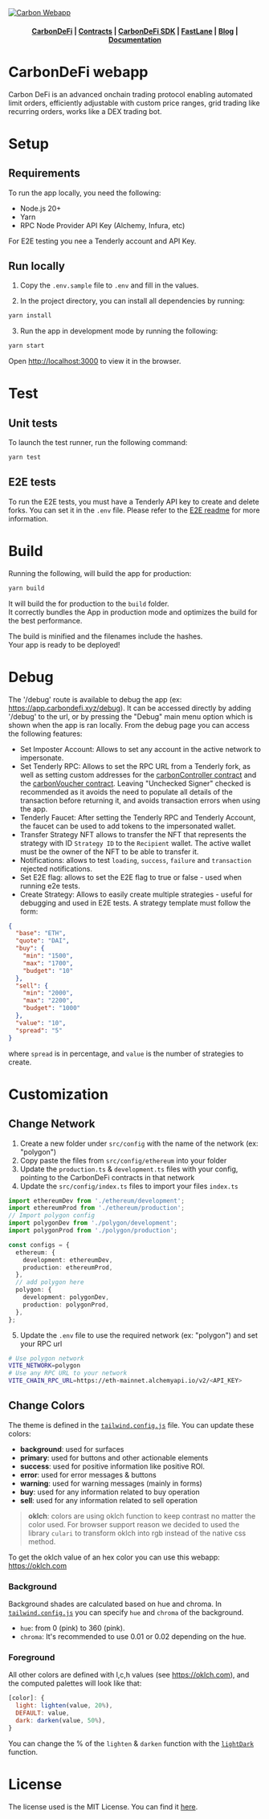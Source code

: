 <a href="https://app.carbondefi.xyz/" target="_blank" rel="noopener">
    <img alt="Carbon Webapp" src="./public/carbon.jpg" />
</a>

<h4 align="center">
  <a href="https://www.carbondefi.xyz">CarbonDeFi</a> |
  <a href="https://github.com/bancorprotocol/carbon-contracts">Contracts</a> |
  <a href="https://github.com/bancorprotocol/carbon-sdk">CarbonDeFi SDK</a> |
  <a href="https://github.com/bancorprotocol/fastlane-bot">FastLane</a> |
  <a href="https://www.carbondefi.xyz/blog">Blog</a> |
  <a href="https://docs.carbondefi.xyz">Documentation</a>
</h4>

# CarbonDeFi webapp

Carbon DeFi is an advanced onchain trading protocol enabling automated limit orders, efficiently adjustable with custom price ranges, grid trading like recurring orders, works like a DEX trading bot.

# Setup

## Requirements

To run the app locally, you need the following:

- Node.js 20+
- Yarn
- RPC Node Provider API Key (Alchemy, Infura, etc)

For E2E testing you nee a Tenderly account and API Key.

## Run locally

1. Copy the `.env.sample` file to `.env` and fill in the values.

2. In the project directory, you can install all dependencies by running:

```bash
yarn install
```

3. Run the app in development mode by running the following:

```bash
yarn start
```

Open [http://localhost:3000](http://localhost:3000) to view it in the browser.

# Test

## Unit tests

To launch the test runner, run the following command:

```bash
yarn test
```

## E2E tests

To run the E2E tests, you must have a Tenderly API key to create and delete forks. You can set it in the `.env` file. Please refer to the [E2E readme](/e2e/README) for more information.

# Build

Running the following, will build the app for production:

```bash
yarn build
```

It will build the for production to the `build` folder.\
It correctly bundles the App in production mode and optimizes the build for the best performance.

The build is minified and the filenames include the hashes.\
Your app is ready to be deployed!

# Debug

The '/debug' route is available to debug the app (ex: https://app.carbondefi.xyz/debug). It can be accessed directly by adding '/debug' to the url, or by pressing the "Debug" main menu option which is shown when the app is ran locally. From the debug page you can access the following features:

- Set Imposter Account: Allows to set any account in the active network to impersonate.
- Set Tenderly RPC: Allows to set the RPC URL from a Tenderly fork, as well as setting custom addresses for the [carbonController contract](https://github.com/bancorprotocol/carbon-contracts/blob/dev/contracts/carbon/CarbonController.sol) and the [carbonVoucher contract](https://github.com/bancorprotocol/carbon-contracts/blob/dev/contracts/voucher/Voucher.sol). Leaving "Unchecked Signer" checked is recommended as it avoids the need to populate all details of the transaction before returning it, and avoids transaction errors when using the app.
- Tenderly Faucet: After setting the Tenderly RPC and Tenderly Account, the faucet can be used to add tokens to the impersonated wallet.
- Transfer Strategy NFT allows to transfer the NFT that represents the strategy with ID `Strategy ID` to the `Recipient` wallet. The active wallet must be the owner of the NFT to be able to transfer it.
- Notifications: allows to test `loading`, `success`, `failure` and `transaction` rejected notifications.
- Set E2E flag: allows to set the E2E flag to true or false - used when running e2e tests.
- Create Strategy: Allows to easily create multiple strategies - useful for debugging and used in E2E tests. A strategy template must follow the form:

```json
{
  "base": "ETH",
  "quote": "DAI",
  "buy": {
    "min": "1500",
    "max": "1700",
    "budget": "10"
  },
  "sell": {
    "min": "2000",
    "max": "2200",
    "budget": "1000"
  },
  "value": "10",
  "spread": "5"
}
```

where `spread` is in percentage, and `value` is the number of strategies to create.

# Customization

## Change Network

1. Create a new folder under `src/config` with the name of the network (ex: "polygon")
2. Copy paste the files from `src/config/ethereum` into your folder
3. Update the `production.ts` & `development.ts` files with your config, pointing to the CarbonDeFi contracts in that network
4. Update the `src/config/index.ts` files to import your files
   `index.ts`

```typescript
import ethereumDev from './ethereum/development';
import ethereumProd from './ethereum/production';
// Import polygon config
import polygonDev from './polygon/development';
import polygonProd from './polygon/production';

const configs = {
  ethereum: {
    development: ethereumDev,
    production: ethereumProd,
  },
  // add polygon here
  polygon: {
    development: polygonDev,
    production: polygonProd,
  },
};
```

5. Update the `.env` file to use the required network (ex: "polygon") and set your RPC url

```bash
# Use polygon network
VITE_NETWORK=polygon
# Use any RPC URL to your network
VITE_CHAIN_RPC_URL=https://eth-mainnet.alchemyapi.io/v2/<API_KEY>
```

## Change Colors

The theme is defined in the [`tailwind.config.js`](./tailwind.config.js#L36) file.
You can update these colors:

- **background**: used for surfaces
- **primary**: used for buttons and other actionable elements
- **success**: used for positive information like positive ROI.
- **error**: used for error messages & buttons
- **warning**: used for warning messages (mainly in forms)
- **buy**: used for any information related to buy operation
- **sell**: used for any information related to sell operation

> **oklch**: colors are using oklch function to keep contrast no matter the color used. For browser support reason we decided to used the library `culari` to transform oklch into rgb instead of the native css method.

To get the oklch value of an hex color you can use this webapp: https://oklch.com

### Background

Background shades are calculated based on hue and chroma. In [`tailwind.config.js`](./tailwind.config.js#L38) you can specify `hue` and `chroma` of the background.

- `hue`: from 0 (pink) to 360 (pink).
- `chroma`: It's recommended to use 0.01 or 0.02 depending on the hue.

### Foreground

All other colors are defined with l,c,h values (see https://oklch.com), and the computed palettes will look like that:

```js
[color]: {
  light: lighten(value, 20%),
  DEFAULT: value,
  dark: darken(value, 50%),
}
```

You can change the % of the `lighten` & `darken` function with the [`lightDark`](./tailwind.config.js#L18) function.

# License

The license used is the MIT License. You can find it [here](LICENSE).
